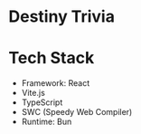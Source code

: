# Destiny Trivia

# Tech Stack

- Framework: React
- Vite.js
- TypeScript
- SWC (Speedy Web Compiler)
- Runtime: Bun
